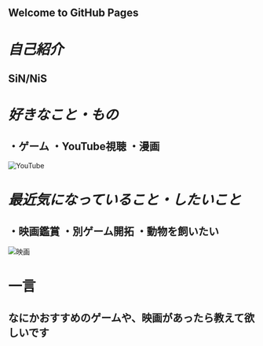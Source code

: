## Welcome to GitHub Pages

# *自己紹介*
## SiN/NiS


# *好きなこと・もの*
## ・ゲーム ・YouTube視聴 ・漫画


 ![YouTube](https://tyoudoii-illust.com/wp-content/uploads/2021/01/youtuber_01_%E3%82%B5%E3%83%A0%E3%83%8D.png)
# *最近気になっていること・したいこと*
## ・映画鑑賞 ・別ゲーム開拓 ・動物を飼いたい  


 ![映画](https://tyoudoii-illust.com/wp-content/uploads/2021/02/movie_%E3%82%B5%E3%83%A0%E3%83%8D.png)

# 一言
## なにかおすすめのゲームや、映画があったら教えて欲しいです

